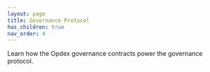 ```yaml
---
layout: page
title: Governance Protocol
has_children: true
nav_order: 4
---
```


Learn how the Opdex governance contracts power the governance protocol.
